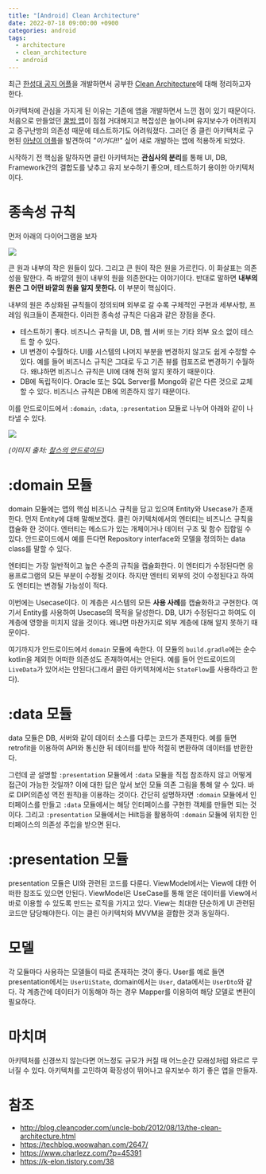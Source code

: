 ```yaml
---
title: "[Android] Clean Architecture"
date: 2022-07-18 09:00:00 +0900
categories: android
tags:
  - architecture
  - clean_architecture
  - android
---
```


최근 [한성대 공지 어플](https://github.com/jja08111/HansungNotification)을 개발하면서 공부한 [Clean Architecture](http://blog.cleancoder.com/uncle-bob/2012/08/13/the-clean-architecture.html)에 대해 정리하고자 한다.

아키텍처에 관심을 가지게 된 이유는 기존에 앱을 개발하면서 느낀 점이 있기 때문이다. 처음으로 만들었던 [꿀밤 앱](https://play.google.com/store/apps/details?id=io.github.jja08111.good_night_app&hl=ko&gl=US)이 점점 거대해지고 복잡성은 늘어나며 유지보수가 어려워지고 중구난방의 의존성 때문에 테스트하기도 어려워졌다. 그러던 중 클린 아키텍처로 구현된 [아냥이 어플](https://github.com/juhwankim-dev/pushNotificationApp)을 발견하여 _"이거다!!"_ 싶어 새로 개발하는 앱에 적용하게 되었다.

시작하기 전 핵심을 말하자면 클린 아키텍처는 **관심사의 분리**를 통해 UI, DB, Framework간의 결합도를 낮추고 유지 보수하기 좋으며, 테스트하기 용이한 아키텍처이다.

# 종속성 규칙

먼저 아래의 다이어그램을 보자

![](https://user-images.githubusercontent.com/57604817/179393181-8521a33b-a344-4f12-afb5-7cb3e77c44f2.png)

큰 원과 내부의 작은 원들이 있다. 그리고 큰 원이 작은 원을 가르킨다. 이 화살표는 의존성을 말한다. 즉 바깥의 원이 내부의 원을 의존한다는 이야기이다. 반대로 말하면 **내부의 원은 그 어떤 바깥의 원을 알지 못한다.** 이 부분이 핵심이다.

내부의 원은 추상화된 규칙들이 정의되며 외부로 갈 수록 구체적인 구현과 세부사항, 프레임 워크들이 존재한다.
이러한 종속성 규칙은 다음과 같은 장점을 준다.

- 테스트하기 좋다. 비즈니스 규칙을 UI, DB, 웹 서버 또는 기타 외부 요소 없이 테스트 할 수 있다.
- UI 변경이 수월하다. UI를 시스템의 나머지 부분을 변경하지 않고도 쉽게 수정할 수 있다. 예를 들어 비즈니스 규칙은 그대로 두고 기존 뷰를 컴포즈로 변경하기 수월하다. 왜냐하면 비즈니스 규칙은 UI에 대해 전혀 알지 못하기 때문이다.
- DB에 독립적이다. Oracle 또는 SQL Server를 Mongo와 같은 다른 것으로 교체할 수 있다. 비즈니스 규칙은 DB에 의존하지 않기 때문이다.

이를 안드로이드에서 `:domain`, `:data`, `:presentation` 모듈로 나누어 아래와 같이 나타낼 수 있다.

![](https://camo.githubusercontent.com/ff6f7705da1debdd88d7b5ebf0b95fc53fce0dbb091b56a6293d696252d9c84d/68747470733a2f2f7777772e636861726c657a7a2e636f6d2f776f726470726573732f77702d636f6e74656e742f75706c6f6164732f323032312f30392f7777772e636861726c657a7a2e636f6d2d636c65616e6172636869746563747572652d636972636c652e706e67)

_(이미지 출처: [찰스의 안드로이드](https://www.charlezz.com/?p=45391))_

# :domain 모듈

domain 모듈에는 앱의 핵심 비즈니스 규칙을 담고 있으며 Entity와 Usecase가 존재한다. 먼저 Entity에 대해 말해보겠다. 클린 아키텍처에서의 엔터티는 비즈니스 규칙을 캡슐화 한 것이다. 엔터티는 메소드가 있는 개체이거나 데이터 구조 및 함수 집합일 수 있다. 안드로이드에서 예를 든다면 Repository interface와 모델을 정의하는 data class를 말할 수 있다.

엔터티는 가장 일반적이고 높은 수준의 규칙을 캡슐화한다. 이 엔터티가 수정된다면 응용프로그램의 모든 부분이 수정될 것이다. 하지만 엔터티 외부의 것이 수정된다고 하여도 엔터티는 변경될 가능성이 적다.

이번에는 Usecase이다. 이 계층은 시스템의 모든 **사용 사례**를 캡슐화하고 구현한다. 여기서 Entity를 사용하여 Usecase의 목적을 달성한다.
DB, UI가 수정된다고 하여도 이 계층에 영향을 미치지 않을 것이다. 왜냐면 마찬가지로 외부 계층에 대해 알지 못하기 때문이다.

여기까지가 안드로이드에서 `domain` 모듈에 속한다. 이 모듈의 `build.gradle`에는 순수 kotlin을 제외한 어떠한 의존성도 존재하여서는 안된다. 예를 들어 안드로이드의 `LiveData`가 있어서는 안된다(그래서 클린 아키텍처에서는 `StateFlow`를 사용하라고 한다).

# :data 모듈

data 모듈은 DB, 서버와 같이 데이터 소스를 다루는 코드가 존재한다. 예를 들면 retrofit을 이용하여 API와 통신한 뒤 데이터를 받아 적절히 변환하여 데이터를 반환한다.

그런데 곧 설명할 `:presentation` 모듈에서 `:data` 모듈을 직접 참조하지 않고 어떻게 접근이 가능한 것일까? 이에 대한 답은 앞서 보인 모듈 의존 그림을 통해 알 수 있다. 바로 DIP(의존성 역전 원칙)을 이용하는 것이다.
간단히 설명하자면 `:domain` 모듈에서 인터페이스를 만들고 `:data` 모듈에서는 해당 인터페이스를 구현한 객체를 만들면 되는 것이다. 그리고 `:presentation` 모듈에서는 Hilt등을 활용하여 `:domain` 모듈에 위치한 인터페이스의 의존성 주입을 받으면 된다.

# :presentation 모듈

presentation 모듈은 UI와 관련된 코드를 다룬다. ViewModel에서는 View에 대한 어떠한 참조도 있으면 안된다. ViewModel은 UseCase를 통해 얻은 데이터를 View에서 바로 이용할 수 있도록 만드는 로직을 가지고 있다. View는 최대한 단순하게 UI 관련된 코드만 담당해야한다. 이는 클린 아키텍처와 MVVM을 결합한 것과 동일하다.

# 모델

각 모듈마다 사용하는 모델들이 따로 존재하는 것이 좋다. User를 예로 들면 presentation에서는 `UserUiState`, domain에서는 `User`, data에서는 `UserDto`와 같다. 각 계층간에 데이터가 이동해야 하는 경우 Mapper를 이용하여 해당 모델로 변환이 필요하다.

# 마치며

아키텍처를 신경쓰지 않는다면 어느정도 규모가 커질 때 어느순간 모래성처럼 와르르 무너질 수 있다. 아키텍처를 고민하여 확장성이 뛰어나고 유지보수 하기 좋은 앱을 만들자.

# 참조

- http://blog.cleancoder.com/uncle-bob/2012/08/13/the-clean-architecture.html
- https://techblog.woowahan.com/2647/
- https://www.charlezz.com/?p=45391
- https://k-elon.tistory.com/38
